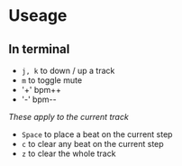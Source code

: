 # Useage

## In terminal

- `j, k` to down / up a track
- `m` to toggle mute
- '+' bpm++
- '-' bpm--

_These apply to the current track_

- `Space` to place a beat on the current step
- `c` to clear any beat on the current step
- `z` to clear the whole track
